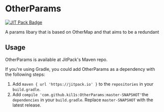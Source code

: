 # OtherParams
[![JIT Pack Badge](https://jitpack.io/v/kil1s/OtherParams.svg)](https://jitpack.io/#kil1s/OtherParams)

A params libary that is based on OtherMap and that aims to be a redundant

## Usage

OtherParams is available at JitPack's Maven repo.

If you're using Gradle, you could add OtherParams as a dependency with the following steps:

1. Add `maven { url 'https://jitpack.io' }` to the `repositories` in your `build.gradle`.
2. Add `compile 'com.github.kil1s:OtherParams:master-SNAPSHOT'`the `dependencies` in your `build.gradle`. Replace `master-SNAPSHOT` with the latest release.
